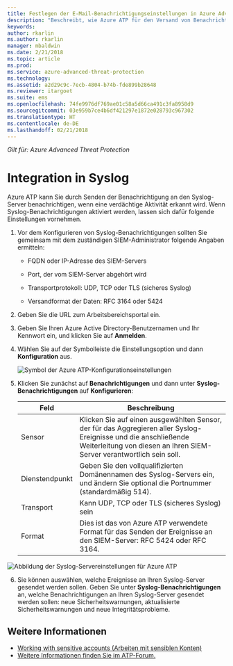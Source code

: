 ```yaml
---
title: Festlegen der E-Mail-Benachrichtigungseinstellungen in Azure Advanced Threat Protection | Microsoft-Dokumentation
description: "Beschreibt, wie Azure ATP für den Versand von Benachrichtigungen (per E-Mail oder Azure ATP-Ereignisweiterleitung) bei verdächtigen Aktivitäten konfiguriert werden kann"
keywords: 
author: rkarlin
ms.author: rkarlin
manager: mbaldwin
ms.date: 2/21/2018
ms.topic: article
ms.prod: 
ms.service: azure-advanced-threat-protection
ms.technology: 
ms.assetid: a2d29c9c-7ecb-4804-b74b-fde899b28648
ms.reviewer: itargoet
ms.suite: ems
ms.openlocfilehash: 74fe9976df769ae01c58a5d66ca491c3fa8958d9
ms.sourcegitcommit: 03e959b7ce4b6df421297e1872e028793c967302
ms.translationtype: HT
ms.contentlocale: de-DE
ms.lasthandoff: 02/21/2018
---
```

*Gilt für: Azure Advanced Threat Protection*



# <a name="integrate-with-syslog"></a>Integration in Syslog

Azure ATP kann Sie durch Senden der Benachrichtigung an den Syslog-Server benachrichtigen, wenn eine verdächtige Aktivität erkannt wird. Wenn Syslog-Benachrichtigungen aktiviert werden, lassen sich dafür folgende Einstellungen vornehmen.

1.  Vor dem Konfigurieren von Syslog-Benachrichtigungen sollten Sie gemeinsam mit dem zuständigen SIEM-Administrator folgende Angaben ermitteln:

    -   FQDN oder IP-Adresse des SIEM-Servers

    -   Port, der vom SIEM-Server abgehört wird

    -   Transportprotokoll: UDP, TCP oder TLS (sicheres Syslog)

    -   Versandformat der Daten: RFC 3164 oder 5424

2.  Geben Sie die URL zum Arbeitsbereichsportal ein.

3.  Geben Sie Ihren Azure Active Directory-Benutzernamen und Ihr Kennwort ein, und klicken Sie auf **Anmelden**.

4.  Wählen Sie auf der Symbolleiste die Einstellungsoption und dann **Konfiguration** aus.

    ![Symbol der Azure ATP-Konfigurationseinstellungen](media/ATP-config-menu.png)

5.  Klicken Sie zunächst auf **Benachrichtigungen** und dann unter **Syslog-Benachrichtigungen** auf **Konfigurieren**:

    |Feld|Beschreibung|
    |---------|---------------|
    |Sensor|Klicken Sie auf einen ausgewählten Sensor, der für das Aggregieren aller Syslog-Ereignisse und die anschließende Weiterleitung von diesen an Ihren SIEM-Server verantwortlich sein soll.|
    |Dienstendpunkt|Geben Sie den vollqualifizierten Domänennamen des Syslog-Servers ein, und ändern Sie optional die Portnummer (standardmäßig 514).|
    |Transport|Kann UDP, TCP oder TLS (sicheres Syslog) sein|
    |Format|Dies ist das von Azure ATP verwendete Format für das Senden der Ereignisse an den SIEM-Server: RFC 5424 oder RFC 3164.|

 ![Abbildung der Syslog-Servereinstellungen für Azure ATP](media/atp-syslog.png)

6. Sie können auswählen, welche Ereignisse an Ihren Syslog-Server gesendet werden sollen. Geben Sie unter **Syslog-Benachrichtigungen** an, welche Benachrichtigungen an Ihren Syslog-Server gesendet werden sollen: neue Sicherheitswarnungen, aktualisierte Sicherheitswarnungen und neue Integritätsprobleme.


## <a name="see-also"></a>Weitere Informationen

- [Working with sensitive accounts (Arbeiten mit sensiblen Konten)](sensitive-accounts.md)
- [Weitere Informationen finden Sie im ATP-Forum.](https://aka.ms/azureatpcommunity)